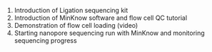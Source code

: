 1. Introduction of Ligation sequencing kit
2. Introduction of MinKnow software and flow cell QC tutorial
3. Demonstration of flow cell loading (video)
4. Starting nanopore sequencing run with MinKnow and monitoring sequencing progress